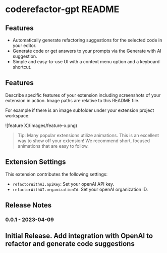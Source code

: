 # coderefactor-gpt README

## Features

- Automatically generate refactoring suggestions for the selected code in your editor.
- Generate code or get answers to your prompts via the Generate with AI suggestion. 
- Simple and easy-to-use UI with a context menu option and a keyboard shortcut.


## Features

Describe specific features of your extension including screenshots of your extension in action. Image paths are relative to this README file.

For example if there is an image subfolder under your extension project workspace:

\!\[feature X\]\(images/feature-x.png\)

> Tip: Many popular extensions utilize animations. This is an excellent way to show off your extension! We recommend short, focused animations that are easy to follow.


## Extension Settings


This extension contributes the following settings:

- `refactorWithAI.apiKey`: Set your openAI API key.
- `refactorWithAI.organizationId`: Set your openAI organization ID.


## Release Notes

### 0.0.1 - 2023-04-09

Initial Release. Add integration with OpenAI to refactor and generate code suggestions
---

